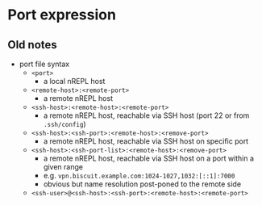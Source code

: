 # Port expression

## Old notes

- port file syntax
  - `<port>`
    - a local nREPL host
  - `<remote-host>:<remote-port>`
    - a remote nREPL host
  - `<ssh-host>:<remote-host>:<remote-port>`
    - a remote nREPL host, reachable via SSH host (port 22 or from `.ssh/config`)
  - `<ssh-host>:<ssh-port>:<remote-host>:<remove-port>`
    - a remote nREPL host, reachable via SSH host on specific port
  - `<ssh-host>:<ssh-port-list>:<remote-host>:<remove-port>`
    - a remote nREPL host, reachable via SSH host on a port within a given range
    - e.g. `vpn.biscuit.example.com:1024-1027,1032:[::1]:7000`
    - obvious but name resolution post-poned to the remote side
  - `<ssh-user>@<ssh-host>:<ssh-port>:<remote-host>:<remote-port>`
